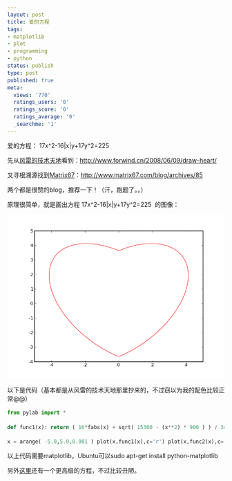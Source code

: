 ```yaml
---
layout: post
title: 爱的方程
tags:
- matplotlib
- plot
- programming
- python
status: publish
type: post
published: true
meta:
  views: '770'
  ratings_users: '0'
  ratings_score: '0'
  ratings_average: '0'
  _searchme: '1'
---
```

爱的方程： 17x^2-16|x|y+17y^2=225

先从<a href="http://www.forwind.cn" target="_blank">风雷的技术天地</a>看到：<a href="http://www.forwind.cn/2008/06/09/draw-heart/" target="_blank">http://www.forwind.cn/2008/06/09/draw-heart/</a>

又寻根溯源找到<a href="http://www.matrix67.com/blog/" target="_blank">Matrix67</a>：<a href="http://www.matrix67.com/blog/archives/85" target="_blank">http://www.matrix67.com/blog/archives/85</a>

两个都是很赞的blog，推荐一下！（汗，跑题了。。）

原理很简单，就是画出方程 17x^2-16|x|y+17y^2=225  的图像：

![](/images/2010/07/love.png)

以下是代码（基本都是从风雷的技术天地那里抄来的，不过窃以为我的配色比较正常@@）

```python
from pylab import *

def func1(x): return ( 16*fabs(x) + sqrt( 15300 - (x**2) * 900 ) ) / 34 def func2(x): return ( 16*fabs(x) - sqrt( 15300 - (x**2) * 900 ) )/ 34

x = arange( -5.0,5.0,0.001 ) plot(x,func1(x),c='r') plot(x,func2(x),c='r') show()
```

以上代码需要matplotlib，Ubuntu可以sudo apt-get install python-matplotlib

另外<a href="http://www.matrix67.com/blog/archives/223">这里</a>还有一个更高级的方程，不过比较丑陋。
